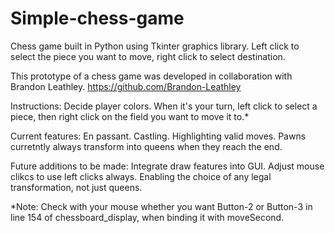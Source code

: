 # Simple-chess-game
Chess game built in Python using Tkinter graphics library. Left click to select the piece you want to move, right click to select destination. 

This prototype of a chess game was developed in collaboration with Brandon Leathley. https://github.com/Brandon-Leathley

Instructions:
Decide player colors.
When it's your turn, left click to select a piece, then right click on the field you want to move it to.*

Current features:
En passant.
Castling.
Highlighting valid moves.
Pawns curretntly always transform into queens when they reach the end.

Future additions to be made:
Integrate draw features into GUI.
Adjust mouse clikcs to use left clicks always.
Enabling the choice of any legal transformation, not just queens.


*Note: Check with your mouse whether you want Button-2 or Button-3 in line 154 of chessboard_display, when binding it with moveSecond.





